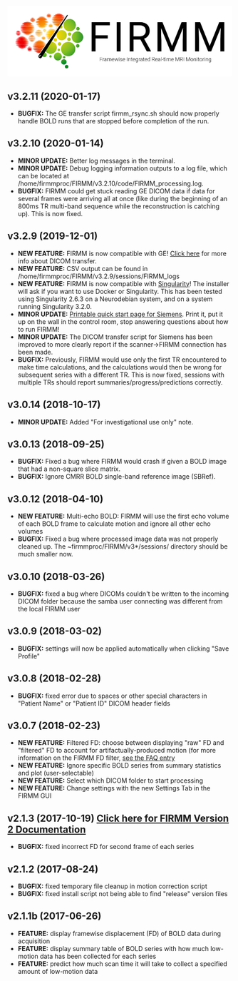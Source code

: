 ![Logo](img/FirmmLogo.png)

## v3.2.11 (2020-01-17)
* **BUGFIX:** The GE transfer script firmm_rsync.sh should now properly handle BOLD runs that are stopped before completion of the run.

## v3.2.10 (2020-01-14)
* **MINOR UPDATE:** Better log messages in the terminal.
* **MINOR UPDATE:** Debug logging information outputs to a log file, which can be located at /home/firmmproc/FIRMM/v3.2.10/code/FIRMM_processing.log.
* **BUGFIX:** FIRMM could get stuck reading GE DICOM data if data for several frames were arriving all at once (like during the beginning of an 800ms TR multi-band sequence while the reconstruction is catching up). This is now fixed.

## v3.2.9 (2019-12-01)
* **NEW FEATURE:** FIRMM is now compatible with GE! [Click here](https://firmm.readthedocs.io/en/3.2/ge_dicom_streaming/) for more info about DICOM transfer.
* **NEW FEATURE:** CSV output can be found in /home/firmmproc/FIRMM/v3.2.9/sessions/FIRMM_logs
* **NEW FEATURE:** FIRMM is now compatible with [Singularity](https://sylabs.io/singularity/)! The installer will ask if you want to use Docker or Singularity. This has been tested using Singularity 2.6.3 on a Neurodebian system, and on a system running Singularity 3.2.0.
* **MINOR UPDATE:** [Printable quick start page for Siemens](https://github.com/FIRMMsoftware/firmm_docs/raw/3.2/docs/FIRMM_Operator_Instructions_SIEMENS.pdf). Print it, put it up on the wall in the control room, stop answering questions about how to run FIRMM!
* **MINOR UPDATE:** The DICOM transfer script for Siemens has been improved to more clearly report if the scanner->FIRMM connection has been made.
* **BUGFIX:** Previously, FIRMM would use only the first TR encountered to make time calculations, and the calculations would then be wrong for subsequent series with a different TR. This is now fixed, sessions with multiple TRs should report summaries/progress/predictions correctly.

## v3.0.14 (2018-10-17)
* **MINOR UPDATE:** Added "For investigational use only" note.

## v3.0.13 (2018-09-25)
* **BUGFIX:** Fixed a bug where FIRMM would crash if given a BOLD image that had a non-square slice matrix.
* **BUGFIX:** Ignore CMRR BOLD single-band reference image (SBRef).

## v3.0.12 (2018-04-10)
* **NEW FEATURE:** Multi-echo BOLD: FIRMM will use the first echo volume of each BOLD frame to calculate motion and ignore all other echo volumes
* **BUGFIX:** Fixed a bug where processed image data was not properly cleaned up. The ~firmmproc/FIRMM/v3*/sessions/ directory should be much smaller now.

## v3.0.10 (2018-03-26)
* **BUGFIX:** fixed a bug where DICOMs couldn't be written to the incoming DICOM folder because the samba user connecting was different from the local FIRMM user

## v3.0.9 (2018-03-02)
* **BUGFIX:** settings will now be applied automatically when clicking "Save Profile"

## v3.0.8 (2018-02-28)
* **BUGFIX:** fixed error due to spaces or other special characters in "Patient Name" or "Patient ID" DICOM header fields

## v3.0.7 (2018-02-23)
* **NEW FEATURE:** Filtered FD: choose between displaying "raw" FD and "filtered" FD to account for artifactually-produced motion (for more information on the FIRMM FD filter, [see the FAQ entry](FAQ.md#what-is-the-firmm-fd-filter)
* **NEW FEATURE:** Ignore specific BOLD series from summary statistics and plot (user-selectable)
* **NEW FEATURE:** Select which DICOM folder to start processing
* **NEW FEATURE:** Change settings with the new Settings Tab in the FIRMM GUI

## v2.1.3 (2017-10-19) [Click here for FIRMM Version 2 Documentation](http://firmm.readthedocs.io/en/2.1.3/)
* **BUGFIX:** fixed incorrect FD for second frame of each series

## v2.1.2 (2017-08-24)
* **BUGFIX:** fixed temporary file cleanup in motion correction script
* **BUGFIX:** fixed install script not being able to find "release" version files

## v2.1.1b (2017-06-26)
* **FEATURE:** display framewise displacement (FD) of BOLD data during acquisition
* **FEATURE:** display summary table of BOLD series with how much low-motion data has been collected for each series
* **FEATURE:** predict how much scan time it will take to collect a specified amount of low-motion data
